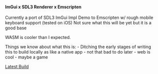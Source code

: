 #### ImGui x SDL3 Renderer x Emscripten
Currently a port of SDL3 ImGui Impl Demo to Emscripten w/ rough mobile keyboard support (tested on iOS)
Not sure what this will be yet but it is a good base

WASM is cooler than I expected.

Things we know about what this is:
    - Ditching the early stages of writing this to build locally as like a native app 
        - not that bad to do later
        - web is cool
    - maybe a game
    
[Latest Build](build/main.html)